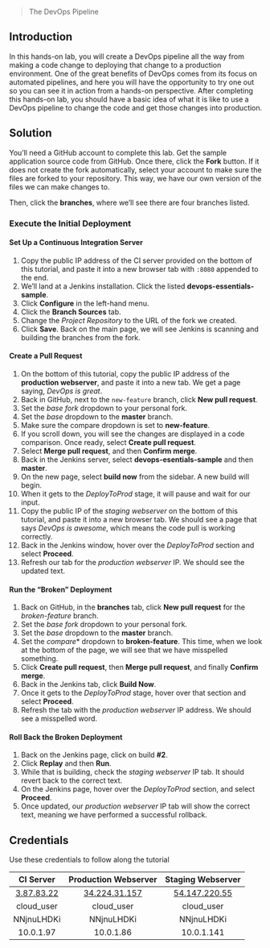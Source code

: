 > The DevOps Pipeline

## Introduction

In this hands-on lab, you will create a DevOps pipeline all the way from making a code change to deploying that change to a production environment. One of the great benefits of DevOps comes from its focus on automated pipelines, and here you will have the opportunity to try one out so you can see it in action from a hands-on perspective. After completing this hands-on lab, you should have a basic idea of what it is like to use a DevOps pipeline to change the code and get those changes into production.

## Solution

You’ll need a GitHub account to complete this lab. Get the sample application source code from GitHub. Once there, click the **Fork** button. If it does not create the fork automatically, select your account to make sure the files are forked to your repository. This way, we have our own version of the files we can make changes to.

Then, click the **branches**, where we’ll see there are four branches listed.

### Execute the Initial Deployment

#### Set Up a Continuous Integration Server

  1.  Copy the public IP address of the CI server provided on the bottom of this tutorial, and paste it into a new browser tab with `:8080` appended to the end.
  2.  We’ll land at a Jenkins installation. Click the listed **devops-essentials-sample**.
  3.  Click **Configure** in the left-hand menu.
  4.  Click the **Branch Sources** tab.
  5.  Change the *Project Repository* to the URL of the fork we created.
  6.  Click **Save**. Back on the main page, we will see Jenkins is scanning and building the branches from the fork.

#### Create a Pull Request

  1.  On the bottom of this tutorial, copy the public IP address of the **production webserver**, and paste it into a new tab. We get a page saying, *DevOps is great*.
  2.  Back in GitHub, next to the `new-feature` branch, click **New pull request**.
  3.  Set the *base fork* dropdown to your personal fork.
  4.  Set the *base* dropdown to the **master** branch.
  5.  Make sure the compare dropdown is set to **new-feature**.
  6.  If you scroll down, you will see the changes are displayed in a code comparison. Once ready, select **Create pull request**.
  7.  Select **Merge pull request**, and then **Confirm merge**.
  8.  Back in the Jenkins server, select **devops-esentials-sample** and then **master**.
  9.  On the new page, select **build now** from the sidebar. A new build will begin.
  10.  When it gets to the *DeployToProd* stage, it will pause and wait for our input.
  11.  Copy the public IP of the *staging webserver* on the bottom of this tutorial, and paste it into a new browser tab. We should see a page that says *DevOps is awesome*, which means the code pull is working correctly.
  12.  Back in the Jenkins window, hover over the *DeployToProd* section and select **Proceed**.
  13.  Refresh our tab for the *production webserver* IP. We should see the updated text.

#### Run the “Broken” Deployment

  1.  Back on GitHub, in the **branches** tab, click **New pull request** for the *broken-feature* branch.
  2.  Set the *base fork* dropdown to your personal fork.
  3.  Set the *base* dropdown to the **master** branch.
  4.  Set the *compare** dropdown to **broken-feature**. This time, when we look at the bottom of the page, we will see that we have misspelled something.
  5.  Click **Create pull request**, then **Merge pull request**, and finally **Confirm merge**.
  6.  Back in the Jenkins tab, click **Build Now**.
  7.  Once it gets to the *DeployToProd* stage, hover over that section and select **Proceed**.
  8.  Refresh the tab with the *production webserver* IP address. We should see a misspelled word.

#### Roll Back the Broken Deployment

  1. Back on the Jenkins page, click on build **#2**.
  2. Click **Replay** and then **Run**.
  3. While that is building, check the *staging webserver* IP tab. It should revert back to the correct text.
  4. On the Jenkins page, hover over the *DeployToProd* section, and select **Proceed**.
  5. Once updated, our *production webserver* IP tab will show the correct text, meaning we have performed a successful rollback.

## Credentials

Use these credentials to follow along the tutorial

  | CI Server | Production Webserver | Staging Webserver |
  | :---: | :---: | :---: |
  | [3.87.83.22](3.87.83.22) | [34.224.31.157](34.224.31.157) | [54.147.220.55](54.147.220.55) |
  | cloud_user | cloud_user | cloud_user |
  | NNjnuLHDKi | NNjnuLHDKi | NNjnuLHDKi |
  | 10.0.1.97 | 10.0.1.86 | 10.0.1.141 |